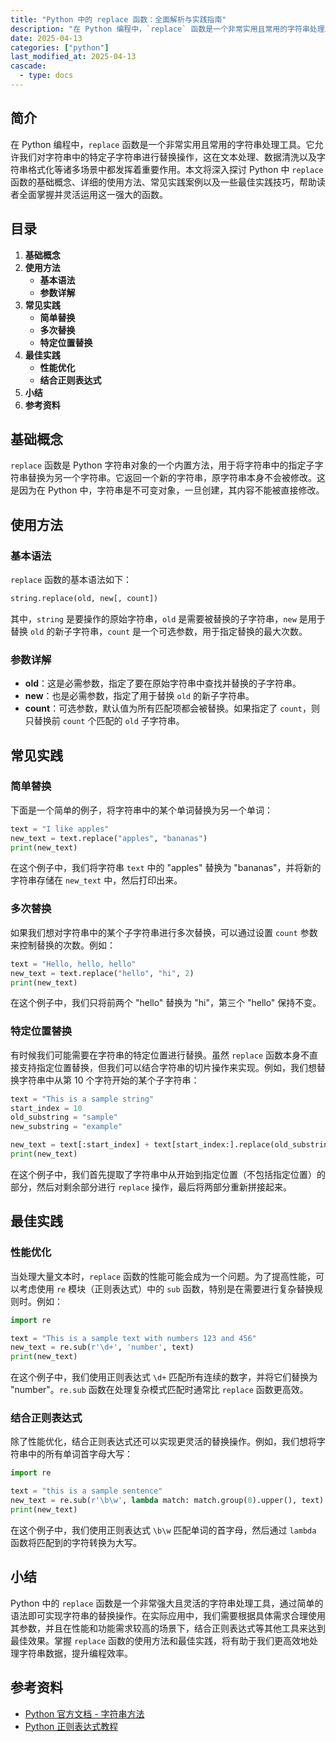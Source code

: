 ```yaml
---
title: "Python 中的 replace 函数：全面解析与实践指南"
description: "在 Python 编程中，`replace` 函数是一个非常实用且常用的字符串处理工具。它允许我们对字符串中的特定子字符串进行替换操作，这在文本处理、数据清洗以及字符串格式化等诸多场景中都发挥着重要作用。本文将深入探讨 Python 中 `replace` 函数的基础概念、详细的使用方法、常见实践案例以及一些最佳实践技巧，帮助读者全面掌握并灵活运用这一强大的函数。"
date: 2025-04-13
categories: ["python"]
last_modified_at: 2025-04-13
cascade:
  - type: docs
---
```



## 简介
在 Python 编程中，`replace` 函数是一个非常实用且常用的字符串处理工具。它允许我们对字符串中的特定子字符串进行替换操作，这在文本处理、数据清洗以及字符串格式化等诸多场景中都发挥着重要作用。本文将深入探讨 Python 中 `replace` 函数的基础概念、详细的使用方法、常见实践案例以及一些最佳实践技巧，帮助读者全面掌握并灵活运用这一强大的函数。

<!-- more -->
## 目录
1. **基础概念**
2. **使用方法**
    - **基本语法**
    - **参数详解**
3. **常见实践**
    - **简单替换**
    - **多次替换**
    - **特定位置替换**
4. **最佳实践**
    - **性能优化**
    - **结合正则表达式**
5. **小结**
6. **参考资料**

## 基础概念
`replace` 函数是 Python 字符串对象的一个内置方法，用于将字符串中的指定子字符串替换为另一个字符串。它返回一个新的字符串，原字符串本身不会被修改。这是因为在 Python 中，字符串是不可变对象，一旦创建，其内容不能被直接修改。

## 使用方法
### 基本语法
`replace` 函数的基本语法如下：
```python
string.replace(old, new[, count])
```
其中，`string` 是要操作的原始字符串，`old` 是需要被替换的子字符串，`new` 是用于替换 `old` 的新子字符串，`count` 是一个可选参数，用于指定替换的最大次数。

### 参数详解
- **old**：这是必需参数，指定了要在原始字符串中查找并替换的子字符串。
- **new**：也是必需参数，指定了用于替换 `old` 的新子字符串。
- **count**：可选参数，默认值为所有匹配项都会被替换。如果指定了 `count`，则只替换前 `count` 个匹配的 `old` 子字符串。

## 常见实践
### 简单替换
下面是一个简单的例子，将字符串中的某个单词替换为另一个单词：
```python
text = "I like apples"
new_text = text.replace("apples", "bananas")
print(new_text)  
```
在这个例子中，我们将字符串 `text` 中的 "apples" 替换为 "bananas"，并将新的字符串存储在 `new_text` 中，然后打印出来。

### 多次替换
如果我们想对字符串中的某个子字符串进行多次替换，可以通过设置 `count` 参数来控制替换的次数。例如：
```python
text = "Hello, hello, hello"
new_text = text.replace("hello", "hi", 2)
print(new_text)  
```
在这个例子中，我们只将前两个 "hello" 替换为 "hi"，第三个 "hello" 保持不变。

### 特定位置替换
有时候我们可能需要在字符串的特定位置进行替换。虽然 `replace` 函数本身不直接支持指定位置替换，但我们可以结合字符串的切片操作来实现。例如，我们想替换字符串中从第 10 个字符开始的某个子字符串：
```python
text = "This is a sample string"
start_index = 10
old_substring = "sample"
new_substring = "example"

new_text = text[:start_index] + text[start_index:].replace(old_substring, new_substring)
print(new_text)  
```
在这个例子中，我们首先提取了字符串中从开始到指定位置（不包括指定位置）的部分，然后对剩余部分进行 `replace` 操作，最后将两部分重新拼接起来。

## 最佳实践
### 性能优化
当处理大量文本时，`replace` 函数的性能可能会成为一个问题。为了提高性能，可以考虑使用 `re` 模块（正则表达式）中的 `sub` 函数，特别是在需要进行复杂替换规则时。例如：
```python
import re

text = "This is a sample text with numbers 123 and 456"
new_text = re.sub(r'\d+', 'number', text)
print(new_text)  
```
在这个例子中，我们使用正则表达式 `\d+` 匹配所有连续的数字，并将它们替换为 "number"。`re.sub` 函数在处理复杂模式匹配时通常比 `replace` 函数更高效。

### 结合正则表达式
除了性能优化，结合正则表达式还可以实现更灵活的替换操作。例如，我们想将字符串中的所有单词首字母大写：
```python
import re

text = "this is a sample sentence"
new_text = re.sub(r'\b\w', lambda match: match.group(0).upper(), text)
print(new_text)  
```
在这个例子中，我们使用正则表达式 `\b\w` 匹配单词的首字母，然后通过 `lambda` 函数将匹配到的字符转换为大写。

## 小结
Python 中的 `replace` 函数是一个非常强大且灵活的字符串处理工具，通过简单的语法即可实现字符串的替换操作。在实际应用中，我们需要根据具体需求合理使用其参数，并且在性能和功能需求较高的场景下，结合正则表达式等其他工具来达到最佳效果。掌握 `replace` 函数的使用方法和最佳实践，将有助于我们更高效地处理字符串数据，提升编程效率。

## 参考资料
- [Python 官方文档 - 字符串方法](https://docs.python.org/3/library/stdtypes.html#string-methods)
- [Python 正则表达式教程](https://docs.python.org/3/howto/regex.html)